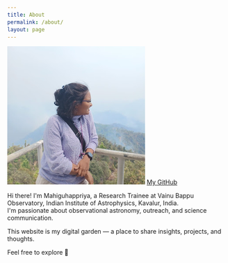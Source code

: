 ```yaml
---
title: About
permalink: /about/
layout: page
---
```

![My photo](/assets/avatar.jpg)
[My GitHub](https://github.com/luciferAT02)

Hi there! I'm Mahiguhappriya, a Research Trainee at Vainu Bappu Observatory, Indian Institute of Astrophysics, Kavalur, India.  
I'm passionate about observational astronomy, outreach, and science communication.

This website is my digital garden — a place to share insights, projects, and thoughts.

Feel free to explore 🌌


